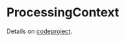 ProcessingContext
=================
Details on <a href="http://www.codeproject.com/Articles/637818/WPF-Geometries-the-Processing-way">codeproject</a>.
